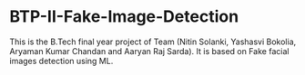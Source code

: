 # BTP-II-Fake-Image-Detection
This is the B.Tech final year project of Team (Nitin Solanki, Yashasvi Bokolia, Aryaman Kumar Chandan and Aaryan Raj Sarda). It is based on Fake facial images detection using ML.
